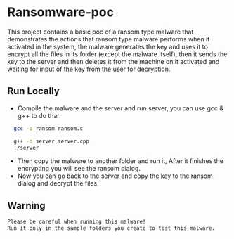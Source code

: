 # Ransomware-poc

This project contains a basic poc of a ransom type malware that demonstrates
the actions that ransom type malware performs when it activated in the system,
the malware generates the key and uses it to encrypt all the files in its folder (except the malware itself),
then it sends the key to the server and then deletes it from the machine on it activated
and waiting for input of the key from the user for decryption.


## Run Locally
- Compile the malware and the server and run server, you can use gcc & g++ to do thar.

```bash
  gcc -o ransom ransom.c
```
```bash
  g++ -o server server.cpp
  ./server
```

- Then copy the malware to another folder and run it, After it finishes the encrypting you will see the ransom dialog.
- Now you can go back to the server and copy the key to the ransom dialog and decrypt the files.

## Warning
```diff
Please be careful when running this malware!
Run it only in the sample folders you create to test this malware.
```
